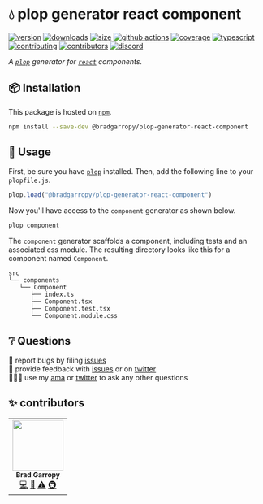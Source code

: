 # 💧 plop generator react component

[![version][version-badge]][npm]
[![downloads][downloads-badge]][npm]
[![size][size-badge]][bundlephobia]
[![github actions][github-actions-badge]][github-actions]
[![coverage][codecov-badge]][codecov]
[![typescript][typescript-badge]][typescript]
[![contributing][contributing-badge]][contributing]
[![contributors][contributors-badge]][contributors]
[![discord][discord-badge]][discord]

_A [`plop`][plop] generator for [`react`][react] components._

## 📦 Installation

This package is hosted on [`npm`][npm].

```bash
npm install --save-dev @bradgarropy/plop-generator-react-component
```

## 🥑 Usage

First, be sure you have [`plop`][plop] installed. Then, add the following line to your `plopfile.js`.

```javascript
plop.load("@bradgarropy/plop-generator-react-component")
```

Now you'll have access to the `component` generator as shown below.

```bash
plop component
```

The `component` generator scaffolds a component, including tests and an associated css module. The resulting directory looks like this for a component named `Component`.

```text
src
└── components
   └── Component
      ├── index.ts
      ├── Component.tsx
      ├── Component.test.tsx
      └── Component.module.css
```

## ❔ Questions

🐛 report bugs by filing [issues][issues]  
📢 provide feedback with [issues][issues] or on [twitter][twitter]  
🙋🏼‍♂️ use my [ama][ama] or [twitter][twitter] to ask any other questions

## ✨ contributors

<!-- ALL-CONTRIBUTORS-LIST:START - Do not remove or modify this section -->
<!-- prettier-ignore-start -->
<!-- markdownlint-disable -->
<table>
  <tr>
    <td align="center"><a href="https://bradgarropy.com"><img src="https://avatars.githubusercontent.com/u/11336745?v=4?s=100" width="100px;" alt=""/><br /><sub><b>Brad Garropy</b></sub></a><br /><a href="https://github.com/bradgarropy/plop-generator-react-component/commits?author=bradgarropy" title="Code">💻</a> <a href="https://github.com/bradgarropy/plop-generator-react-component/commits?author=bradgarropy" title="Documentation">📖</a> <a href="https://github.com/bradgarropy/plop-generator-react-component/commits?author=bradgarropy" title="Tests">⚠️</a> <a href="#infra-bradgarropy" title="Infrastructure (Hosting, Build-Tools, etc)">🚇</a></td>
  </tr>
</table>

<!-- markdownlint-restore -->
<!-- prettier-ignore-end -->

<!-- ALL-CONTRIBUTORS-LIST:END -->

[codecov]: https://app.codecov.io/gh/bradgarropy/plop-generator-react-component
[contributing]: https://github.com/bradgarropy/plop-generator-react-component/blob/master/contributing.md
[contributors]: #-contributors
[npm]: https://www.npmjs.com/package/@bradgarropy/plop-generator-react-component
[codecov-badge]: https://img.shields.io/codecov/c/github/bradgarropy/plop-generator-react-component?style=flat-square
[version-badge]: https://img.shields.io/npm/v/@bradgarropy/plop-generator-react-component.svg?style=flat-square
[downloads-badge]: https://img.shields.io/npm/dt/@bradgarropy/plop-generator-react-component?style=flat-square
[contributing-badge]: https://img.shields.io/badge/PRs-welcome-success?style=flat-square
[contributors-badge]: https://img.shields.io/github/all-contributors/bradgarropy/plop-generator-react-component?style=flat-square
[issues]: https://github.com/bradgarropy/plop-generator-react-component/issues
[twitter]: https://twitter.com/bradgarropy
[ama]: https://bradgarropy.com/ama
[bundlephobia]: https://bundlephobia.com/result?p=@bradgarropy/plop-generator-react-component
[size-badge]: https://img.shields.io/bundlephobia/minzip/@bradgarropy/plop-generator-react-component?style=flat-square
[github-actions]: https://github.com/bradgarropy/plop-generator-react-component/actions
[github-actions-badge]: https://img.shields.io/github/workflow/status/bradgarropy/plop-generator-react-component/%F0%9F%9A%80%20release?style=flat-square
[typescript]: https://www.typescriptlang.org/dt/search?search=%40bradgarropy%2Fplop-generator-react-component
[typescript-badge]: https://img.shields.io/npm/types/@bradgarropy/plop-generator-react-component?style=flat-square
[discord]: https://bradgarropy.com/discord
[discord-badge]: https://img.shields.io/discord/748196643140010015?style=flat-square
[plop]: https://plopjs.com
[react]: https://reactjs.org
